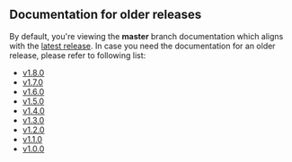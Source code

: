 ## Documentation for older releases

By default, you're viewing the **master** branch documentation which aligns with the [latest release](https://git.i.mercedes-benz.com/i3/i3-anonymate/releases/latest).
In case you need the documentation for an older release, please refer to following list:

* [v1.8.0](https://git.i.mercedes-benz.com/i3/i3-anonymate/tree/v1.8.0)
* [v1.7.0](https://git.i.mercedes-benz.com/i3/i3-anonymate/tree/v1.7.0)
* [v1.6.0](https://git.i.mercedes-benz.com/i3/i3-anonymate/tree/v1.6.0)
* [v1.5.0](https://git.i.mercedes-benz.com/i3/i3-anonymate/tree/v1.5.0)
* [v1.4.0](https://git.i.mercedes-benz.com/i3/i3-anonymate/tree/v1.4.0)
* [v1.3.0](https://git.i.mercedes-benz.com/i3/i3-anonymate/tree/v1.3.0)
* [v1.2.0](https://git.i.mercedes-benz.com/i3/i3-anonymate/tree/v1.2.0)
* [v1.1.0](https://git.i.mercedes-benz.com/i3/i3-anonymate/tree/v1.1.0)
* [v1.0.0](https://git.i.mercedes-benz.com/i3/i3-anonymate/tree/v1.0.0)
